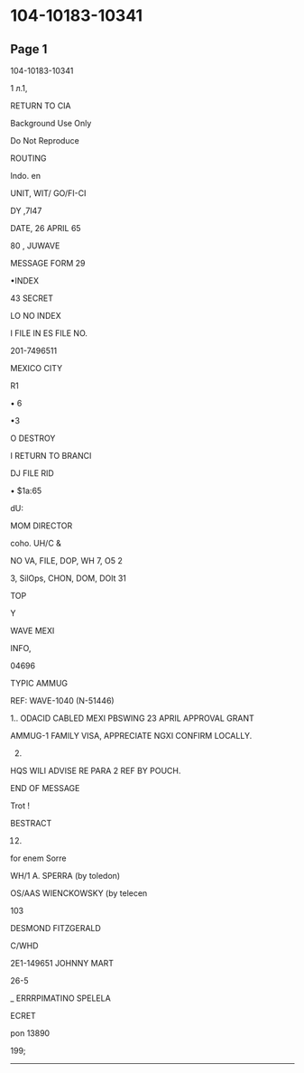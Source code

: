 # 104-10183-10341

## Page 1

104-10183-10341

1 л.1,

RETURN TO CIA

Background Use Only

Do Not Reproduce

ROUTING

Indo. en

UNIT, WIT/ GO/FI-CI

DY ,7I47

DATE, 26 APRIL 65

80 , JUWAVE

MESSAGE FORM 29

•INDEX

43 SECRET

LO NO INDEX

I FILE IN ES FILE NO.

201-7496511

MEXICO CITY

R1

• 6

•3

O DESTROY

I RETURN TO BRANCI

DJ FILE RID

• $1a:65

dU:

MOM DIRECTOR

coho. UH/C &

NO VA, FILE, DOP, WH 7, O5 2

3, SilOps, CHON, DOM, DOlt 31

TOP

Y

WAVE MEXI

INFO,

04696

TYPIC AMMUG

REF: WAVE-1040 (N-51446)

1.. ODACID CABLED MEXI PBSWING 23 APRIL APPROVAL GRANT

AMMUG-1 FAMILY VISA, APPRECIATE NGXI CONFIRM LOCALLY.

2.

HQS WILI ADVISE RE PARA 2 REF BY POUCH.

END OF MESSAGE

Trot !

BESTRACT

12.

for enem Sorre

WH/1 A. SPERRA (by toledon)

OS/AAS WIENCKOWSKY (by telecen

103

DESMOND FITZGERALD

C/WHD

2E1-149651 JOHNNY MART

26-5

_ ERRRPIMATINO SPELELA

ECRET

pon 13890

199;

---

